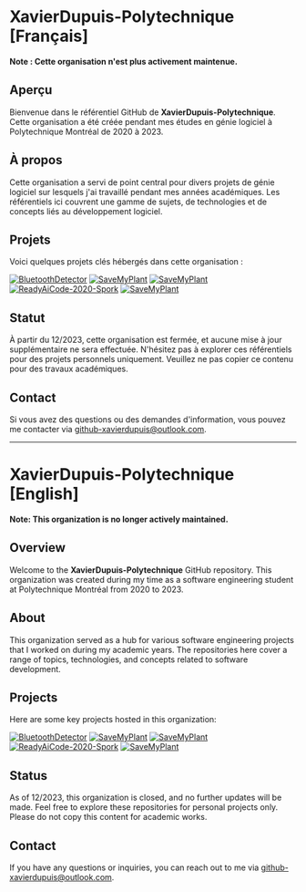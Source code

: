 # XavierDupuis-Polytechnique [Français]

**Note : Cette organisation n'est plus activement maintenue.**

## Aperçu

Bienvenue dans le référentiel GitHub de **XavierDupuis-Polytechnique**. Cette organisation a été créée pendant mes études en génie logiciel à Polytechnique Montréal de 2020 à 2023.

## À propos

Cette organisation a servi de point central pour divers projets de génie logiciel sur lesquels j'ai travaillé pendant mes années académiques. Les référentiels ici couvrent une gamme de sujets, de technologies et de concepts liés au développement logiciel.

## Projets

Voici quelques projets clés hébergés dans cette organisation :

<a href="https://github.com/XavierDupuis-Polytechnique/BluetoothDetector-INF8405">![BluetoothDetector](https://github-readme-stats.vercel.app/api/pin/?username=XavierDupuis-Polytechnique&repo=BluetoothDetector-INF8405&theme=blueberry)</a>
<a href="https://github.com/XavierDupuis-Polytechnique/Hackatown2022/">![SaveMyPlant](https://github-readme-stats.vercel.app/api/pin/?username=XavierDupuis-Polytechnique&repo=Hackatown2022&theme=blueberry)</a>
<a href="https://github.com/XavierDupuis-Polytechnique/Scrabble-LOG2990/">![SaveMyPlant](https://github-readme-stats.vercel.app/api/pin/?username=XavierDupuis-Polytechnique&repo=Scrabble-LOG2990&theme=blueberry)</a>
<a href="https://github.com/XavierDupuis-Polytechnique/ReadyAiCode-2020-Spork">![ReadyAiCode-2020-Spork](https://github-readme-stats.vercel.app/api/pin/?username=XavierDupuis-Polytechnique&repo=ReadyAiCode-2020-Spork&theme=blueberry)</a>
<a href="https://github.com/XavierDupuis-Polytechnique/Hackatown2021/">![SaveMyPlant](https://github-readme-stats.vercel.app/api/pin/?username=XavierDupuis-Polytechnique&repo=Hackatown2021&theme=blueberry)</a>

## Statut

À partir du 12/2023, cette organisation est fermée, et aucune mise à jour supplémentaire ne sera effectuée. N'hésitez pas à explorer ces référentiels pour des projets personnels uniquement. Veuillez ne pas copier ce contenu pour des travaux académiques.

## Contact

Si vous avez des questions ou des demandes d'information, vous pouvez me contacter via github-xavierdupuis@outlook.com.


---

# XavierDupuis-Polytechnique [English]

**Note: This organization is no longer actively maintained.**

## Overview

Welcome to the **XavierDupuis-Polytechnique** GitHub repository. This organization was created during my time as a software engineering student at Polytechnique Montréal from 2020 to 2023.

## About

This organization served as a hub for various software engineering projects that I worked on during my academic years. The repositories here cover a range of topics, technologies, and concepts related to software development.

## Projects

Here are some key projects hosted in this organization:

<a href="https://github.com/XavierDupuis-Polytechnique/BluetoothDetector-INF8405">![BluetoothDetector](https://github-readme-stats.vercel.app/api/pin/?username=XavierDupuis-Polytechnique&repo=BluetoothDetector-INF8405&theme=blueberry)</a>
<a href="https://github.com/XavierDupuis-Polytechnique/Hackatown2022/">![SaveMyPlant](https://github-readme-stats.vercel.app/api/pin/?username=XavierDupuis-Polytechnique&repo=Hackatown2022&theme=blueberry)</a>
<a href="https://github.com/XavierDupuis-Polytechnique/Scrabble-LOG2990/">![SaveMyPlant](https://github-readme-stats.vercel.app/api/pin/?username=XavierDupuis-Polytechnique&repo=Scrabble-LOG2990&theme=blueberry)</a>
<a href="https://github.com/XavierDupuis-Polytechnique/ReadyAiCode-2020-Spork">![ReadyAiCode-2020-Spork](https://github-readme-stats.vercel.app/api/pin/?username=XavierDupuis-Polytechnique&repo=ReadyAiCode-2020-Spork&theme=blueberry)</a>
<a href="https://github.com/XavierDupuis-Polytechnique/Hackatown2021/">![SaveMyPlant](https://github-readme-stats.vercel.app/api/pin/?username=XavierDupuis-Polytechnique&repo=Hackatown2021&theme=blueberry)</a>

## Status

As of 12/2023, this organization is closed, and no further updates will be made. Feel free to explore these repositories for personal projects only. Please do not copy this content for academic works.

## Contact

If you have any questions or inquiries, you can reach out to me via github-xavierdupuis@outlook.com.
